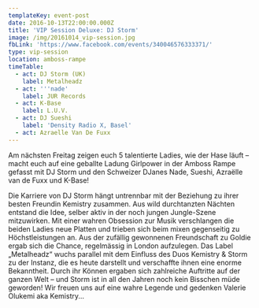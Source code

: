 ```yaml
---
templateKey: event-post
date: 2016-10-13T22:00:00.000Z
title: 'VIP Session Deluxe: DJ Storm'
image: /img/20161014_vip-session.jpg
fbLink: 'https://www.facebook.com/events/340046576333371/'
type: vip-session
location: amboss-rampe
timeTable:
  - act: DJ Storm (UK)
    label: Metalheadz
  - act: '''nade'
    label: JUR Records
  - act: K-Base
    label: L.U.V.
  - act: DJ Sueshi
    label: 'Density Radio X, Basel'
  - act: Azraelle Van De Fuxx
---
```

Am nächsten Freitag zeigen euch 5 talentierte Ladies, wie der Hase läuft – macht euch auf eine geballte Ladung Girlpower in der Amboss Rampe gefasst mit DJ Storm und den Schweizer DJanes Nade, Sueshi, Azraëlle van de Fuxx und K-Base!

Die Karriere von DJ Storm hängt untrennbar mit der Beziehung zu ihrer besten Freundin Kemistry zusammen. Aus wild durchtanzten Nächten entstand die Idee, selber aktiv in der noch jungen Jungle-Szene mitzuwirken. Mit einer wahren Obsession zur Musik verschlangen die beiden Ladies neue Platten und trieben sich beim mixen gegenseitig zu Höchstleistungen an. Aus der zufällig gewonnenen Freundschaft zu Goldie ergab sich die Chance, regelmässig in London aufzulegen. Das Label „Metalheadz“ wuchs parallel mit dem Einfluss des Duos Kemistry & Storm zu der Instanz, die es heute darstellt und verschaffte ihnen eine enorme Bekanntheit. Durch ihr Können ergaben sich zahlreiche Auftritte auf der ganzen Welt – und Storm ist in all den Jahren noch kein Bisschen müde geworden! Wir freuen uns auf eine wahre Legende und gedenken Valerie Olukemi aka Kemistry...
